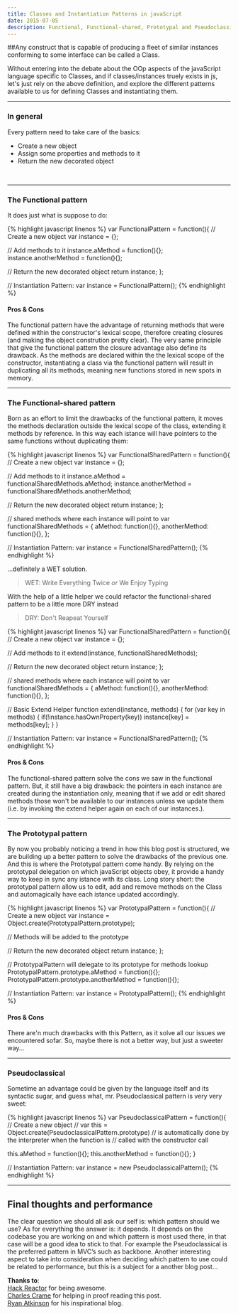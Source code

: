 ```yaml
---
title: Classes and Instantiation Patterns in javaScript
date: 2015-07-05
description: Functional, Functional-shared, Prototypal and Pseudoclassical
---
```


##Any construct that is capable of producing a fleet of similar instances conforming to some interface can be called a Class.

Without entering into the debate about the OOp aspects of the javaScript language specific to Classes, and if classes/instances truely exists in js, let's just rely on the above definition, and explore the different patterns available to us for defining Classes and instantiating them.

* * *

### In general

Every pattern need to take care of the basics:

- Create a new object
- Assign some properties and methods to it
- Return the new decorated object
<br>

* * *

### The Functional pattern

It does just what is suppose to do:

{% highlight javascript linenos %}
var FunctionalPattern = function(){
  // Create a new object
  var instance = {};

  // Add methods to it
  instance.aMethod = function(){};
  instance.anotherMethod = function(){};

  // Return the new decorated object
  return instance;
};

// Instantiation Pattern:
var instance = FunctionalPattern();
{% endhighlight %}



#### Pros & Cons

The functional pattern have the advantage of returning methods that were defined within the constructor's lexical scope, therefore creating closures (and making the object constrution pretty clear).
The very same principle that give the functional pattern the closure advantage also define its drawback. As the methods are declared within the the lexical scope of the constructor, instantiating a class via the functional pattern will result in duplicating all its methods, meaning new functions stored in new spots in memory.

* * *

### The Functional-shared pattern

Born as an effort to limit the drawbacks of the functional pattern, it moves the methods declaration outside the lexical scope of the class, extending it methods by reference. In this way each istance will have pointers to the same functions without duplicating them:

{% highlight javascript linenos %}
var FunctionalSharedPattern = function(){
  // Create a new object
  var instance = {};

  // Add methods to it
  instance.aMethod = functionalSharedMethods.aMethod;
  instance.anotherMethod = functionalSharedMethods.anotherMethod;

  // Return the new decorated object
  return instance;
};

// shared methods where each instance will point to
var functionalSharedMethods = {
  aMethod: function(){},
  anotherMethod: function(){},
};

// Instantiation Pattern:
var instance = FunctionalSharedPattern();
{% endhighlight %}

...definitely a WET solution.

> WET: Write Everything Twice *or* We Enjoy Typing

With the help of a little helper we could refactor the functional-shared pattern to be a little more DRY instead

> DRY: Don't Reapeat Yourself

{% highlight javascript linenos %}
var FunctionalSharedPattern = function(){
  // Create a new object
  var instance = {};

  // Add methods to it
  extend(instance, functionalSharedMethods);

  // Return the new decorated object
  return instance;
};

// shared methods where each instance will point to
var functionalSharedMethods = {
  aMethod: function(){},
  anotherMethod: function(){},
};

// Basic Extend Helper
function extend(instance, methods) {
  for (var key in methods) {
    if(!instance.hasOwnProperty(key))
    instance[key] = methods[key];
  }
}

// Instantiation Pattern:
var instance = FunctionalSharedPattern();
{% endhighlight %}

#### Pros & Cons

The functional-shared pattern solve the cons we saw in the functional pattern.
But, it still have a big drawback: the pointers in each instance are created during the instantiation only, meaning that if we add or edit shared methods those won't be available to our instances unless we update them (i.e. by invoking the extend helper again on each of our instances.).

* * *

### The Prototypal pattern

By now you probably noticing a trend in how this blog post is structured, we are building up a better pattern to solve the drawbacks of the previous one. And this is where the Prototypal pattern come handy. By relying on the prototypal delegation on which javaScript objects obey, it provide a handy way to keep in sync any istance with its class. Long story short: the prototypal pattern allow us to edit, add and remove methods on the Class and automagically have each istance updated accordingly.

{% highlight javascript linenos %}
var PrototypalPattern = function(){
  // Create a new object
  var instance = Object.create(PrototypalPattern.prototype);

  // Methods will be added to the prototype

  // Return the new decorated object
  return instance;
};

// PrototypalPattern will delegate to its prototype for methods lookup
PrototypalPattern.prototype.aMethod = function(){};
PrototypalPattern.prototype.anotherMethod = function(){};

// Instantiation Pattern:
var instance = PrototypalPattern();
{% endhighlight %}

#### Pros & Cons

There are'n much drawbacks with this Pattern, as it solve all our issues we encountered sofar. So, maybe there is not a better way, but just a sweeter way...

* * *

### Pseudoclassical
 Sometime an advantage could be given by the language itself and its syntactic sugar, and guess what, mr. Pseudoclassical pattern is very very sweet:

{% highlight javascript linenos %}
var PseudoclassicalPattern = function(){
  // Create a new object
  // var this = Object.create(PseudoclassicalPattern.prototype)
  // is automatically done by the interpreter when the function is
  // called with the constructor call

  this.aMethod = function(){};
  this.anotherMethod = function(){};
}

// Instantiation Pattern:
var instance = new PseudoclassicalPattern();
{% endhighlight %}

* * *

## Final thoughts and performance
The clear question we should all ask our self is: which pattern should we use? As for everything the answer is: it depends. It depends on the codebase you are working on and which pattern is most used there, in that case will be a good idea to stick to that. For example the Pseudoclassical is the preferred pattern in MVC’s such as backbone. Another interesting aspect to take into consideration when deciding which pattern to use could be related to performance, but this is a subject for a another blog post...

**Thanks to**:<br>
[Hack Reactor](http://www.hackreactor.com/) for being awesome.<br>
[Charles Crame](https://twitter.com/cpcrame) for helping in proof reading this post.<br>
[Ryan Atkinson](http://www.ryanatkinson.io/author/ryan/) for his inspirational blog.<br>

